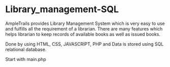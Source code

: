 # Library_management-SQL
AmpleTrails provides Library Management System which is very easy to use and fulfills all the requirement of a librarian. There are many features which helps librarian to keep records of available books as well as issued books.

Done by using HTML, CSS, JAVASCRIPT, PHP and Data is stored using SQL relational database.

Start with main.php
